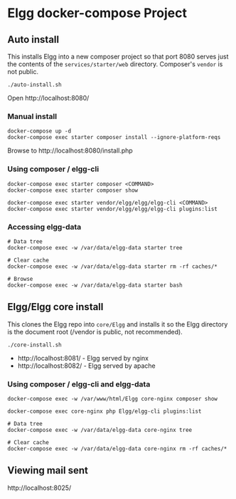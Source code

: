 # Elgg docker-compose Project

## Auto install

This installs Elgg into a new composer project so that port 8080 serves just the
contents of the `services/starter/web` directory. Composer's `vendor` is not
public.

```
./auto-install.sh
```

Open http://localhost:8080/

### Manual install

```
docker-compose up -d
docker-compose exec starter composer install --ignore-platform-reqs
```

Browse to http://localhost:8080/install.php

### Using composer / elgg-cli

```
docker-compose exec starter composer <COMMAND>
docker-compose exec starter composer show

docker-compose exec starter vendor/elgg/elgg/elgg-cli <COMMAND>
docker-compose exec starter vendor/elgg/elgg/elgg-cli plugins:list
```

### Accessing elgg-data

```
# Data tree
docker-compose exec -w /var/data/elgg-data starter tree

# Clear cache
docker-compose exec -w /var/data/elgg-data starter rm -rf caches/*

# Browse
docker-compose exec -w /var/data/elgg-data starter bash
```

## Elgg/Elgg core install

This clones the Elgg repo into `core/Elgg` and installs it so the Elgg
directory is the document root (/vendor is public, not recommended).

```
./core-install.sh
```

- http://localhost:8081/ - Elgg served by nginx
- http://localhost:8082/ - Elgg served by apache

### Using composer / elgg-cli and elgg-data

```
docker-compose exec -w /var/www/html/Elgg core-nginx composer show

docker-compose exec core-nginx php Elgg/elgg-cli plugins:list

# Data tree
docker-compose exec -w /var/data/elgg-data core-nginx tree

# Clear cache
docker-compose exec -w /var/data/elgg-data core-nginx rm -rf caches/*
```

## Viewing mail sent

http://localhost:8025/
